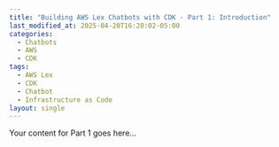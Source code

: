 ```yaml
---
title: "Building AWS Lex Chatbots with CDK - Part 1: Introduction"
last_modified_at: 2025-04-20T16:20:02-05:00
categories:
  - Chatbots
  - AWS
  - CDK
tags:
  - AWS Lex
  - CDK
  - Chatbot
  - Infrastructure as Code
layout: single
---
```


Your content for Part 1 goes here...